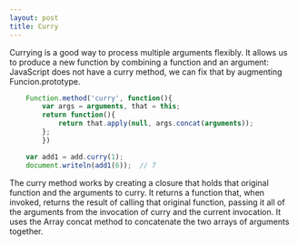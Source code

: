 ```yaml
---
layout: post
title: Curry
---
```


Currying is a good way to process multiple arguments flexibly. It allows us to produce a new function by combining a function and an argument:
JavaScript does not have a curry method, we can fix that by augmenting Funcion.prototype.

```javascript
    Function.method('curry', function(){
        var args = arguments, that = this;
        return function(){
            return that.apply(null, args.concat(arguments));
        };
        })

    var add1 = add.curry(1);
    document.writeln(add1(6));  // 7
```

The curry method works by creating a closure that holds that original function and the arguments to curry. It returns a function that, when invoked, returns the result of calling that original function, passing it all of the arguments from the invocation of curry and the current invocation. It uses the Array concat method to concatenate the two arrays of arguments together.